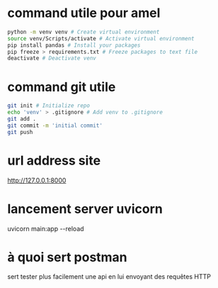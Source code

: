 # command utile pour amel

``` bash
python -m venv venv # Create virtual environment
source venv/Scripts/activate # Activate virtual environment
pip install pandas # Install your packages
pip freeze > requirements.txt # Freeze packages to text file
deactivate # Deactivate venv
```

# command git utile

``` bash
git init # Initialize repo
echo 'venv' > .gitignore # Add venv to .gitignore
git add .
git commit -m 'initial commit'
git push
```

# url address site 

http://127.0.0.1:8000


# lancement server uvicorn
uvicorn main:app --reload

# à quoi sert postman

sert tester plus facilement une api en lui envoyant des requêtes HTTP 